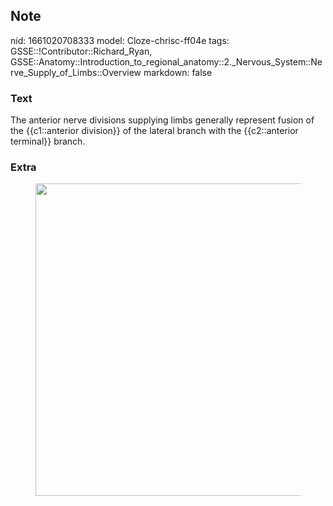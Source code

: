 ## Note
nid: 1661020708333
model: Cloze-chrisc-ff04e
tags: GSSE::!Contributor::Richard_Ryan, GSSE::Anatomy::Introduction_to_regional_anatomy::2._Nervous_System::Nerve_Supply_of_Limbs::Overview
markdown: false

### Text
<div class='toggle'>
  The anterior nerve divisions supplying limbs generally represent
  fusion of the {{c1::anterior division}} of the lateral branch
  with the {{c2::anterior terminal}} branch.
</div>

### Extra
<figure id="f72beb0b-61ae-4aeb-895f-b96b9486121b" class="image">
  <a href= 
  "Overview%2068f2e9efe39c4a5d9f6b1ffd913be3ed/Untitled%203.png"><img style="width:500px"
  src="21abc52ed3c301f8bede6b9c87105ddc8585ec86.png"></a>
</figure>

